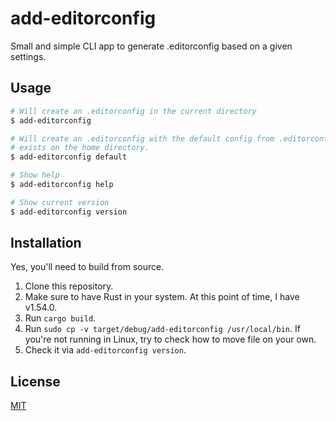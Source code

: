 # add-editorconfig

Small and simple CLI app to generate .editorconfig based on a given settings.

## Usage

```sh
# Will create an .editorconfig in the current directory
$ add-editorconfig

# Will create an .editorconfig with the default config from .editorconfig that
# exists on the home directory.
$ add-editorconfig default

# Show help
$ add-editorconfig help

# Show current version
$ add-editorconfig version
```

## Installation

Yes, you'll need to build from source.

1. Clone this repository.
2. Make sure to have Rust in your system. At this point of time, I have v1.54.0.
3. Run `cargo build`.
4. Run `sudo cp -v target/debug/add-editorconfig /usr/local/bin`.
If you're not running in Linux, try to check how to move file on your own.
5. Check it via `add-editorconfig version`.

## License

[MIT](./LICENSE)
